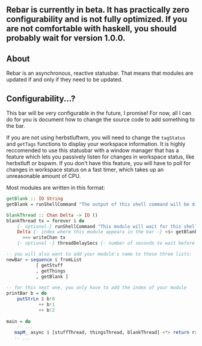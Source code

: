 ## Rebar is currently in beta. It has practically zero configurability and is not fully optimized. If you are not comfortable with haskell, you should probably wait for version 1.0.0.

## About

Rebar is an asynchronous, reactive statusbar. That means that modules are updated if and only if they need to be updated.

## Configurability...?

This bar will be very configurable in the future, I promise! For now, all I can do for you is document how to change the source code to add something to the bar.

If you are not using herbstluftwm, you will need to change the `tagStatus` and `getTags` functions to display your workspace information. It is highly reccomended to use this statusbar with a window manager that has a feature which lets you passively listen for changes in workspace status, like herbstluft or bspwm. If you don't have this feature, you will have to poll for changes in workspace status on a fast timer, which takes up an unreasonable amount of CPU.

Most modules are written in this format:

```haskell
getBlank :: IO String
getBlank = runShellCommand "The output of this shell command will be displayed on the bar"

blankThread :: Chan Delta -> IO ()
blankThread tx = forever $ do
    {- optional-} runShellCommand "This module will wait for this shell command to exit before updating"
    Delta {- index where this module appeara in the bar -} <$> getBlank
      >>= writeChan tx
    {- optional -} threadDelaySecs {- number of seconds to wait before running again  -}

-- you will also want to add your module's name to these three lists:
newBar = sequence $ fromList 
           [ getStuff
           , getThings
           , getBlank ]
           
-- for this next one, you only have to add the index of your module
printBar b = do
    putStrLn $ b!0
            ++ b!1
            ++ b!2
           
main = do
    -- ...
   mapM_ async $ [stuffThread, thingsThread, blankThread] <*> return rx 
   -- ...
```
